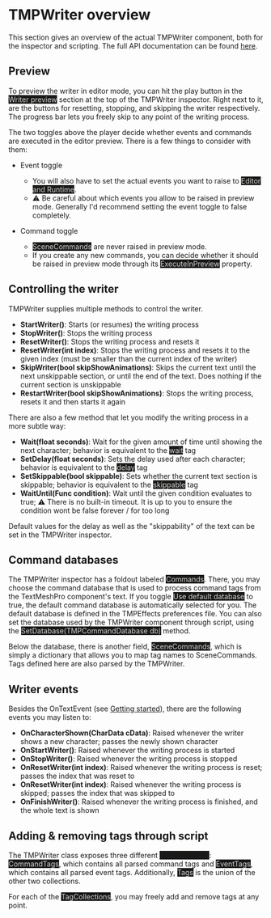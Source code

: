 # TMPWriter overview
This section gives an overview of the actual TMPWriter component, both for the inspector and scripting. The full API documentation can be found [here](../api/TMPEffects.Components.TMPWriter.yml).

## Preview
To preview the writer in editor mode, you can hit the play button in the <mark style="color: lightgray; background-color: #191a18">Writer preview</mark> section at the top of the TMPWriter inspector.
Right next to it, are the buttons for resetting, stopping, and skipping the writer respectively.
The progress bar lets you freely skip to any point of the writing process.

The two toggles above the player decide whether events and commands are executed in the editor preview.
There is a few things to consider with them:

- Event toggle
    - You will also have to set the actual events you want to raise to <mark style="color: lightgray; background-color: #191a18">Editor and Runtime</mark>.
    - :warning: Be careful about which events you allow to be raised in preview mode. Generally I'd recommend setting the event toggle to false completely.

- Command toggle
    - <mark style="color: lightgray; background-color: #191a18">SceneCommands</mark> are never raised in preview mode.
    - If you create any new commands, you can decide whether it should be raised in preview mode through its <mark style="color: lightgray; background-color: #191a18">ExecuteInPreview</mark> property.

## Controlling the writer
TMPWriter supplies multiple methods to control the writer.

- **StartWriter()**: Starts (or resumes) the writing process
- **StopWriter()**: Stops the writing process
- **ResetWriter()**: Stops the writing process and resets it
- **ResetWriter(int index)**: Stops the writing process and resets it to the given index (must be smaller than the current index of the writer)
- **SkipWriter(bool skipShowAnimations)**: Skips the current text until the next unskippable section, or until the end of the text. Does nothing if the current section is unskippable
- **RestartWriter(bool skipShowAnimations)**: Stops the writing process, resets it and then starts it again

There are also a few method that let you modify the writing process in a more subtle way:

- **Wait(float seconds)**: Wait for the given amount of time until showing the next character; behavior is equivalent to the <mark style="color: lightgray; background-color: #191a18">wait</mark> tag
- **SetDelay(float seconds)**: Sets the delay used after each character; behavior is equivalent to the <mark style="color: lightgray; background-color: #191a18">delay</mark> tag
- **SetSkippable(bool skippable)**: Sets whether the current text section is skippable; behavior is equivalent to the <mark style="color: lightgray; background-color: #191a18">skippable</mark> tag
- **WaitUntil(Func<bool> condition)**: Wait until the given condition evaluates to true; :warning: There is no built-in timeout. It is up to you to ensure the condition wont be false forever / for too long

Default values for the delay as well as the "skippability" of the text can be set in the TMPWriter inspector.


## Command databases
The TMPWriter inspector has a foldout labeled <mark style="color: lightgray; background-color: #191a18">Commands</mark>.
There, you may choose the command database that is used to process command tags from the TextMeshPro component's text.
If you toggle <mark style="color: lightgray; background-color: #191a18">Use default database</mark> to true, the default command database is automatically selected for you.
The default database is defined in the TMPEffects preferences file.
You can also set the database used by the TMPWriter component through script, using the <mark style="color: lightgray; background-color: #191a18">SetDatabase(TMPCommandDatabase db)</mark> method.

Below the database, there is another field, <mark style="color: lightgray; background-color: #191a18">SceneCommands</mark>, which is simply a dictionary that allows you to map tag names to SceneCommands. Tags defined here are also parsed by the TMPWriter.

## Writer events
Besides the OnTextEvent (see [Getting started](tmpwriter_gettingstarted.md)), there are the following events you may listen to:

- **OnCharacterShown(CharData cData)**: Raised whenever the writer shows a new character; passes the newly shown character
- **OnStartWriter()**: Raised whenever the writing process is started
- **OnStopWriter()**: Raised whenever the writing process is stopped
- **OnResetWriter(int index)**: Raised whenever the writing process is reset; passes the index that was reset to
- **OnResetWriter(int index)**: Raised whenever the writing process is skipped; passes the index that was skipped to
- **OnFinishWriter()**: Raised whenever the writing process is finished, and the whole text is shown


## Adding & removing tags through script
The TMPWriter class exposes three different <mark style="color: lightgray; background-color: #191a18">[TagCollections](tagcollections.md)</mark>: <mark style="color: lightgray; background-color: #191a18">CommandTags</mark>, which contains all parsed command tags and <mark style="color: lightgray; background-color: #191a18">EventTags</mark>, which contains all parsed event tags. Additionally, <mark style="color: lightgray; background-color: #191a18">Tags</mark> is the union of the other two collections.

For each of the <mark style="color: lightgray; background-color: #191a18">TagCollections</mark>, you may freely add and remove tags at any point.